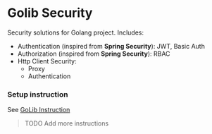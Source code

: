 # Golib Security

Security solutions for Golang project. Includes: 
* Authentication (inspired from **Spring Security**): JWT, Basic Auth
* Authorization (inspired from **Spring Security**): RBAC
* Http Client Security:
  * Proxy
  * Authentication

### Setup instruction

See [GoLib Instruction](https://gitlab.id.vin/vincart/golib/-/blob/develop/README.md)

> TODO Add more instructions
